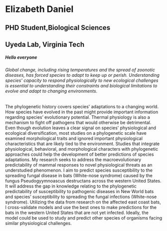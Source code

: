 # Elizabeth Daniel
## PHD Student,Biological Sciences
## Uyeda Lab, Virginia Tech

##### Hello everyone 
###### Global change, including rising temperatures and the spread of zoonotic diseases, has forced species to adapt to keep up or perish. Understanding species' capacity to respond physiologically to new ecological challenges is essential to understanding their constraints and biological limitations to evolve and adapt to changing environments.
 The phylogenetic history covers species' adaptations to a changing world. How species have evolved in the past might provide important information regarding species’ evolutionary potential. Thermal physiology is also a mechanism to fight off pathogens that would otherwise be detrimental. Even though evolution leaves a clear signal on species' physiological and ecological diversification, most studies on a phylogenetic scale have examined morphological traits and ignored important physiological characteristics that are likely tied to the environment. Studies that integrate physiological, behavioral, and morphological characters with phylogenetic approaches could help the development of better predictions of species adaptations. 
My research seeks to address the macroevolutionary predictability of mammal responses to novel physiological threats as an understudied phenomenon. I aim to predict species susceptibility to the spreading fungal disease in bats (White-nose syndrome) caused by the fungus Pseudogyymnoascus destructans across the western United States. It will address the gap in knowledge relating to the phylogenetic predictability of susceptibility to pathogenic diseases in New World bats and species’ susceptibility to spreading the fungal infections (White-nose syndrome).
Utilizing the data from research on the affected east coast bats, I cross-validate models and use the best ones to make predictions for the bats in the western United States that are not yet infected. Ideally, the model could be used to study and predict other species of organisms facing similar physiological challenges. 

